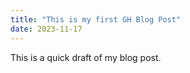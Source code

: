 ```yaml
---
title: "This is my first GH Blog Post"
date: 2023-11-17
---
```


This is a quick draft of my blog post.
